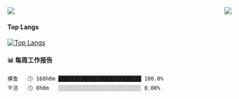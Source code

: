 <p>
  <a target="_blank" href="https://api.moedog.org/count/"><img src="https://api.moedog.org/count/@github.readme?theme=moebooru"></a>
  <img src="https://weather-icon.journeyad.repl.co/@1yum?v=1" align="right">
</p>

#### Top Langs
[![Top Langs](https://github-readme-stats.vercel.app/api/top-langs/?username=xb2016&layout=compact&langs_count=6&card_width=445)](https://github.com/anuraghazra/github-readme-stats)

#### 📊 每周工作报告
```text
摸鱼   🕓 168h0m ██████████████████████████ 100.0%
干活   🕓 0h0m   ░░░░░░░░░░░░░░░░░░░░░░░░░░ 0.00%
```
